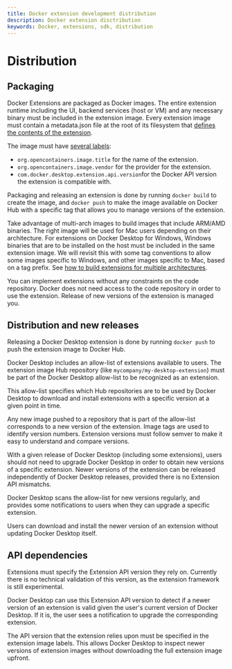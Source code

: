 ```yaml
---
title: Docker extension development distribution
description: Docker extension disctribution
keywords: Docker, extensions, sdk, distribution
---
```


# Distribution

## Packaging

Docker Extensions are packaged as Docker images. The entire extension runtime including the UI, backend services (host or VM) and any necessary binary must be included in the extension image.
Every extension image must contain a metadata.json file at the root of its filesystem that [defines the contents of the extension](METADATA.md).

The image must have [several labels](extensions/labels):

- `org.opencontainers.image.title` for the name of the extension.
- `org.opencontainers.image.vendor` for the provider for the extension.
- `com.docker.desktop.extension.api.version`for the Docker API version the extension is compatible with.

Packaging and releasing an extension is done by running `docker build` to create the image, and `docker push` to make the image available on Docker Hub with a specific tag that allows you to manage versions of the extension.

Take advantage of multi-arch images to build images that include ARM/AMD binaries. The right image will be used for Mac users depending on their architecture.
For extensions on Docker Desktop for Windows, Windows binaries that are to be installed on the host must  be included in the same extension image. We will revisit this with some tag conventions to allow some images specific to Windows, and other images specific to Mac, based on a tag prefix. See [how to build extensions for multiple architectures](./multi-arch.md).

You can implement extensions without any constraints on the code repository. Docker does not need access to the code repository in order to use the extension. Release of new versions of the extension is managed you.

## Distribution and new releases

Releasing a Docker Desktop extension is done by running `docker push` to push the extension image to Docker Hub.

Docker Desktop includes an allow-list of extensions available to users. The extension image Hub repository (like `mycompany/my-desktop-extension`) must be part of the Docker Desktop allow-list to be recognized as an extension.

This allow-list specifies which Hub repositories are to be used by Docker Desktop to download and install extensions with a specific version at a given point in time.

Any new image pushed to a repository that is part of the allow-list corresponds to a new version of the extension. Image tags are used to identify version numbers. Extension versions must follow semver to make it easy to understand and compare versions.

With a given release of Docker Desktop (including some extensions), users should not need to upgrade Docker Desktop in order to obtain new versions of a specific extension. Newer versions of the extension can be released independently of Docker Desktop releases, provided there is no Extension API mismatchs.

Docker Desktop scans the allow-list for new versions regularly, and provides some notifications to users when they can upgrade a specific extension.

Users can download and install the newer version of an extension without updating Docker Desktop itself.

## API dependencies

Extensions must specify the Extension API version they rely on. Currently there is no technical validation of this version, as the extension framework is still experimental.

Docker Desktop can use this Extension API version to detect if a newer version of an extension is valid given the user's current version of Docker Desktop. If it is, the user sees a notification to upgrade the corresponding extension.

The API version that the extension relies upon must be specified in the extension image labels. This allows Docker Desktop to inspect newer versions of extension images without downloading the full extension image upfront.
